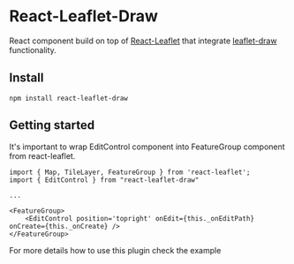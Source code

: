 # React-Leaflet-Draw

React component build on top of [React-Leaflet](https://github.com/PaulLeCam/react-leaflet) that integrate [leaflet-draw](https://github.com/Leaflet/Leaflet.draw) functionality.

## Install

```
npm install react-leaflet-draw
```

## Getting started

It's important to wrap EditControl component into FeatureGroup component from react-leaflet.

```
import { Map, TileLayer, FeatureGroup } from 'react-leaflet';
import { EditControl } from "react-leaflet-draw"

...

<FeatureGroup>
    <EditControl position='topright' onEdit={this._onEditPath} onCreate={this._onCreate} />
</FeatureGroup>
```

For more details how to use this plugin check the example
